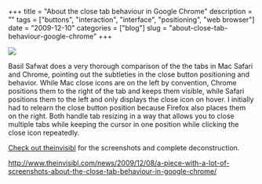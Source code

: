 +++
title = "About the close tab behaviour in Google Chrome"
description = ""
tags = ["buttons", "interaction", "interface", "positioning", "web browser"]
date = "2009-12-10"
categories = ["blog"]
slug = "about-close-tab-behaviour-google-chrome"
+++



  <div class="notebook-screenshot"><a href="http://www.theinvisibl.com/news/2009/12/08/a-piece-with-a-lot-of-screenshots-about-the-close-tab-behaviour-in-google-chrome/"><img src="//media.konigi.com/bluga/wt4b21a864aeca1_large.jpg"/></a></div><p>Basil Safwat does a very thorough comparison of the the tabs in Mac Safari and Chrome, pointing out the subtleties in the close button positioning and behavior. While Mac close icons are on the left by convention, Chrome positions them to the right of the tab and keeps them visible, while Safari positions them to the left and only displays the close icon on hover. I initially had to relearn the close button position because Firefox also places them on the right.  Both handle tab resizing in a way that allows you to close multiple tabs while keeping the cursor in one position while clicking the close icon repeatedly.</p>

<p><a href="http://www.theinvisibl.com/news/2009/12/08/a-piece-with-a-lot-of-screenshots-about-the-close-tab-behaviour-in-google-chrome/">Check out theinvisibl</a> for the screenshots and complete deconstruction.</p>

    
  <a href="http://www.theinvisibl.com/news/2009/12/08/a-piece-with-a-lot-of-screenshots-about-the-close-tab-behaviour-in-google-chrome/">http://www.theinvisibl.com/news/2009/12/08/a-piece-with-a-lot-of-screenshots-about-the-close-tab-behaviour-in-google-chrome/</a>
